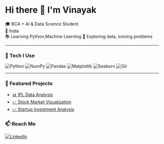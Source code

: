 # Hi there 👋 I'm Vinayak

🎓 BCA + AI & Data Science Student  
📍 India  
📚 Learning Python,Machine Learning
🎯 Exploring data, solving problems 

---

### 🧰 Tech I Use  
![Python](https://img.shields.io/badge/Python-3776AB?style=for-the-badge&logo=python&logoColor=white)
![NumPy](https://img.shields.io/badge/NumPy-013243?style=for-the-badge&logo=numpy)
![Pandas](https://img.shields.io/badge/Pandas-150458?style=for-the-badge&logo=pandas)
![Matplotlib](https://img.shields.io/badge/Matplotlib-3776AB?style=for-the-badge&logo=matplotlib&logoColor=white)
![Seaborn](https://img.shields.io/badge/Seaborn-76B900?style=for-the-badge)
![Git](https://img.shields.io/badge/Git-F05032?style=for-the-badge&logo=git&logoColor=white)

---

### 🚀 Featured Projects  
- [📊 IPL Data Analysis](https://github.com/VinayakTanwar/ipl-data-analysis)  
- [📈 Stock Market Visualization](https://github.com/VinayakTanwar/Stock-Market-Data-Visualization-using-Matplotlib-and-Seaborn)
- [📈 Startup Investment Analysis](https://github.com/VinayakTanwar/Startup-Investment-Analysis-using-Python-Pandas) 


### 📫 Reach Me
[![LinkedIn](https://img.shields.io/badge/-LinkedIn-0A66C2?style=for-the-badge&logo=linkedin&logoColor=white)](https://www.linkedin.com/in/vinayaktanwar)
